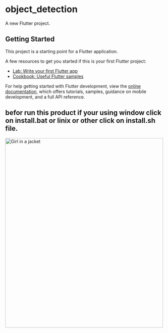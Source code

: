 # object_detection

A new Flutter project.

## Getting Started

This project is a starting point for a Flutter application.

A few resources to get you started if this is your first Flutter project:

- [Lab: Write your first Flutter app](https://docs.flutter.dev/get-started/codelab)
- [Cookbook: Useful Flutter samples](https://docs.flutter.dev/cookbook)

For help getting started with Flutter development, view the
[online documentation](https://docs.flutter.dev/), which offers tutorials,
samples, guidance on mobile development, and a full API reference.
## befor run this product if your using window click on install.bat or linix or other click on install.sh file.

<img src="https://user-images.githubusercontent.com/62099919/214467403-e7aae5ba-9440-4fc0-b251-ab84787511bd.png" alt="Girl in a jacket" width="500" height="600">
